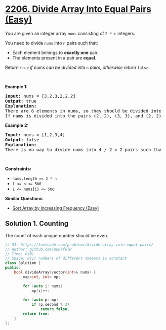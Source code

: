 # [2206. Divide Array Into Equal Pairs (Easy)](https://leetcode.com/problems/divide-array-into-equal-pairs/)

<p>You are given an integer array <code>nums</code> consisting of <code>2 * n</code> integers.</p>

<p>You need to divide <code>nums</code> into <code>n</code> pairs such that:</p>

<ul>
	<li>Each element belongs to <strong>exactly one</strong> pair.</li>
	<li>The elements present in a pair are <strong>equal</strong>.</li>
</ul>

<p>Return <code>true</code> <em>if nums can be divided into</em> <code>n</code> <em>pairs, otherwise return</em> <code>false</code>.</p>

<p>&nbsp;</p>
<p><strong>Example 1:</strong></p>

<pre><strong>Input:</strong> nums = [3,2,3,2,2,2]
<strong>Output:</strong> true
<strong>Explanation:</strong> 
There are 6 elements in nums, so they should be divided into 6 / 2 = 3 pairs.
If nums is divided into the pairs (2, 2), (3, 3), and (2, 2), it will satisfy all the conditions.
</pre>

<p><strong>Example 2:</strong></p>

<pre><strong>Input:</strong> nums = [1,2,3,4]
<strong>Output:</strong> false
<strong>Explanation:</strong> 
There is no way to divide nums into 4 / 2 = 2 pairs such that the pairs satisfy every condition.
</pre>

<p>&nbsp;</p>
<p><strong>Constraints:</strong></p>

<ul>
	<li><code>nums.length == 2 * n</code></li>
	<li><code>1 &lt;= n &lt;= 500</code></li>
	<li><code>1 &lt;= nums[i] &lt;= 500</code></li>
</ul>


**Similar Questions**:
* [Sort Array by Increasing Frequency (Easy)](https://leetcode.com/problems/sort-array-by-increasing-frequency/)

## Solution 1. Counting

The count of each unique number should be even.

```cpp
// OJ: https://leetcode.com/problems/divide-array-into-equal-pairs/
// Author: github.com/punkfulw
// Time: O(N)
// Space: O(1) numbers of different numbers is constant
class Solution {
public:
    bool divideArray(vector<int>& nums) {
        map<int, int> mp;
        
        for (auto i: nums)
            mp[i]++;
        
        for (auto p: mp)
            if (p.second % 2)
                return false;
        return true;
    }
};
```
